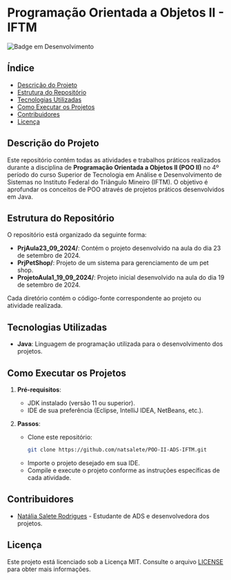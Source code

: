 # Programação Orientada a Objetos II - IFTM

![Badge em Desenvolvimento](http://img.shields.io/static/v1?label=STATUS&message=EM%20DESENVOLVIMENTO&color=GREEN&style=for-the-badge)

## Índice

- [Descrição do Projeto](#descrição-do-projeto)
- [Estrutura do Repositório](#estrutura-do-repositório)
- [Tecnologias Utilizadas](#tecnologias-utilizadas)
- [Como Executar os Projetos](#como-executar-os-projetos)
- [Contribuidores](#contribuidores)
- [Licença](#licença)

## Descrição do Projeto

Este repositório contém todas as atividades e trabalhos práticos realizados durante a disciplina de **Programação Orientada a Objetos II (POO II)** no 4º período do curso Superior de Tecnologia em Análise e Desenvolvimento de Sistemas no Instituto Federal do Triângulo Mineiro (IFTM). O objetivo é aprofundar os conceitos de POO através de projetos práticos desenvolvidos em Java.

## Estrutura do Repositório

O repositório está organizado da seguinte forma:

- **PrjAula23_09_2024/**: Contém o projeto desenvolvido na aula do dia 23 de setembro de 2024.
- **PrjPetShop/**: Projeto de um sistema para gerenciamento de um pet shop.
- **ProjetoAula1_19_09_2024/**: Projeto inicial desenvolvido na aula do dia 19 de setembro de 2024.

Cada diretório contém o código-fonte correspondente ao projeto ou atividade realizada.

## Tecnologias Utilizadas

- **Java**: Linguagem de programação utilizada para o desenvolvimento dos projetos.

## Como Executar os Projetos

1. **Pré-requisitos**:
   - JDK instalado (versão 11 ou superior).
   - IDE de sua preferência (Eclipse, IntelliJ IDEA, NetBeans, etc.).

2. **Passos**:
   - Clone este repositório:
     ```bash
     git clone https://github.com/natsalete/POO-II-ADS-IFTM.git
     ```
   - Importe o projeto desejado em sua IDE.
   - Compile e execute o projeto conforme as instruções específicas de cada atividade.

## Contribuidores

- [Natália Salete Rodrigues](https://github.com/natsalete) - Estudante de ADS e desenvolvedora dos projetos.

## Licença

Este projeto está licenciado sob a Licença MIT. Consulte o arquivo [LICENSE](LICENSE) para obter mais informações.
